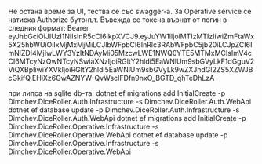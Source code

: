 ﻿Не остана време за UI, тества се със swagger-а. За Operative service се натиска Authorize бутонът. 
Въвежда се токена върнат от логин в следния формат: Bearer eyJhbGciOiJIUzI1NiIsInR5cCI6IkpXVCJ9.eyJuYW1lIjoiMTIzMTIzIiwiZmFtaWx5X25hbWUiOiIxMjMxMjMiLCJlbWFpbCI6InRlc3RAbWFpbC5jb20iLCJpZCI6ImNlZDI4MjIwLWY3YzItNDAyMi05MzcwLWE1NWQ0YTE5MTMxMCIsImV4cCI6MTcyNzQwNTcyNSwiaXNzIjoiRGltY2hldi5EaWNlUm9sbGVyLkF1dGguV2ViQXBpIiwiYXVkIjoiRGltY2hldi5EaWNlUm9sbGVyLk9wZXJhdGl2ZS5XZWJBcGkifQ.EHiXz6GwAZNYW-QvWscIFDfn9nxO_BGTD_qhTeDhLzA

при липса на sqlite db-та:
dotnet ef migrations add InitialCreate -p Dimchev.DiceRoller.Auth.Infrastructure -s Dimchev.DiceRoller.Auth.WebApi
dotnet ef database update -p Dimchev.DiceRoller.Auth.Infrastructure -s Dimchev.DiceRoller.Auth.WebApi
dotnet ef migrations add InitialCreate -p Dimchev.DiceRoller.Operative.Infrastructure -s Dimchev.DiceRoller.Operative.WebApi
dotnet ef database update -p Dimchev.DiceRoller.Operative.Infrastructure -s Dimchev.DiceRoller.Operative.WebApi